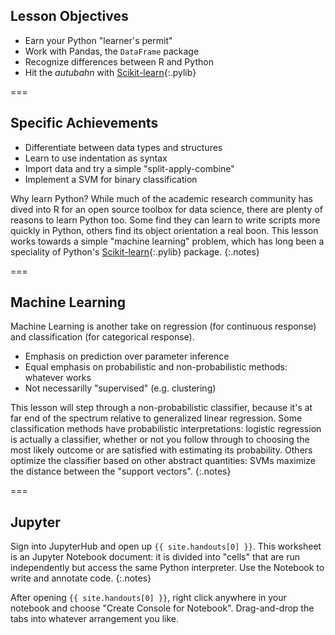 ---
---

## Lesson Objectives

- Earn your Python "learner's permit"
- Work with Pandas, the `DataFrame` package
- Recognize differences between R and Python
- Hit the *autubahn* with [Scikit-learn](){:.pylib}

===

## Specific Achievements

- Differentiate between data types and structures
- Learn to use indentation as syntax
- Import data and try a simple "split-apply-combine"
- Implement a SVM for binary classification

Why learn Python? While much of the academic research community has
dived into R for an open source toolbox for data science, there are
plenty of reasons to learn Python too. Some find they can learn to
write scripts more quickly in Python, others find its object
orientation a real boon. This lesson works towards a simple "machine
learning" problem, which has long been a speciality of Python's
[Scikit-learn](){:.pylib} package.
{:.notes}

===

## Machine Learning

Machine Learning is another take on regression (for continuous
response) and classification (for categorical response).

- Emphasis on prediction over parameter inference
- Equal emphasis on probabilistic and non-probabilistic methods: whatever works
- Not necessarilly "supervised" (e.g. clustering)

This lesson will step through a non-probabilistic classifier, because
it's at far end of the spectrum relative to generalized linear
regression. Some classification methods have probabilistic
interpretations: logistic regression is actually a classifier, whether
or not you follow through to choosing the most likely outcome or are
satisfied with estimating its probability. Others optimize the
classifier based on other abstract quantities: SVMs maximize the
distance between the "support vectors".
{:.notes}

===

## Jupyter

Sign into JupyterHub and open up `{{ site.handouts[0] }}`. This
worksheet is an Jupyter Notebook document: it is divided into "cells"
that are run independently but access the same Python interpreter. Use
the Notebook to write and annotate code.
{:.notes}

After opening `{{ site.handouts[0] }}`, right click anywhere in your
notebook and choose "Create Console for Notebook". Drag-and-drop the
tabs into whatever arrangement you like.
